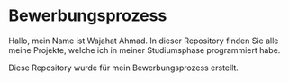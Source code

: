 # Bewerbungsprozess

Hallo, mein Name ist Wajahat Ahmad. In dieser Repository finden Sie alle meine Projekte, welche ich in meiner Studiumsphase programmiert habe.

Diese Repository wurde für mein Bewerbungsprozess erstellt.
